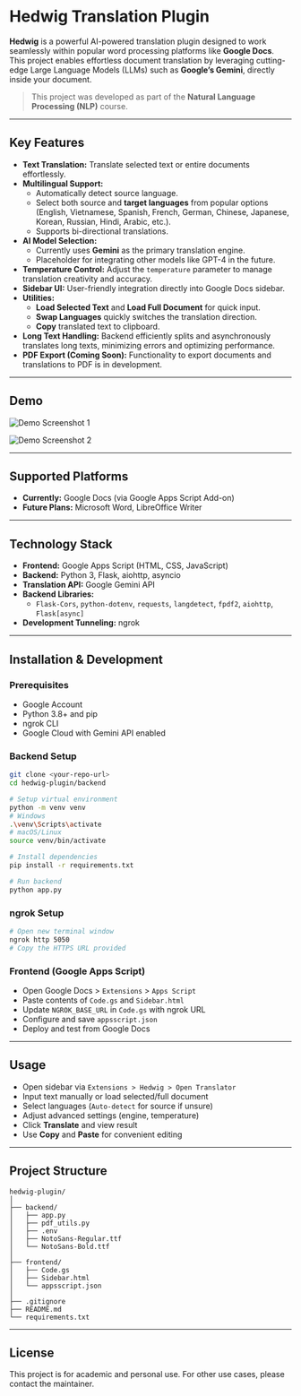 # Hedwig Translation Plugin

**Hedwig** is a powerful AI-powered translation plugin designed to work seamlessly within popular word processing platforms like **Google Docs**. This project enables effortless document translation by leveraging cutting-edge Large Language Models (LLMs) such as **Google’s Gemini**, directly inside your document.

> This project was developed as part of the **Natural Language Processing (NLP)** course.

---

## Key Features

- **Text Translation:** Translate selected text or entire documents effortlessly.
- **Multilingual Support:**
  - Automatically detect source language.
  - Select both source and **target languages** from popular options (English, Vietnamese, Spanish, French, German, Chinese, Japanese, Korean, Russian, Hindi, Arabic, etc.).
  - Supports bi-directional translations.
- **AI Model Selection:**
  - Currently uses **Gemini** as the primary translation engine.
  - Placeholder for integrating other models like GPT-4 in the future.
- **Temperature Control:** Adjust the `temperature` parameter to manage translation creativity and accuracy.
- **Sidebar UI:** User-friendly integration directly into Google Docs sidebar.
- **Utilities:**
  - **Load Selected Text** and **Load Full Document** for quick input.
  - **Swap Languages** quickly switches the translation direction.
  - **Copy** translated text to clipboard.
- **Long Text Handling:** Backend efficiently splits and asynchronously translates long texts, minimizing errors and optimizing performance.
- **PDF Export (Coming Soon):** Functionality to export documents and translations to PDF is in development.

---

## Demo

![Demo Screenshot 1](path-to-your-demo-image1.png)

![Demo Screenshot 2](path-to-your-demo-image2.png)

---

## Supported Platforms

- **Currently:** Google Docs (via Google Apps Script Add-on)
- **Future Plans:** Microsoft Word, LibreOffice Writer

---

## Technology Stack

- **Frontend:** Google Apps Script (HTML, CSS, JavaScript)
- **Backend:** Python 3, Flask, aiohttp, asyncio
- **Translation API:** Google Gemini API
- **Backend Libraries:**
  - `Flask-Cors`, `python-dotenv`, `requests`, `langdetect`, `fpdf2`, `aiohttp`, `Flask[async]`
- **Development Tunneling:** ngrok

---

## Installation & Development

### Prerequisites

- Google Account
- Python 3.8+ and pip
- ngrok CLI
- Google Cloud with Gemini API enabled

### Backend Setup

```bash
git clone <your-repo-url>
cd hedwig-plugin/backend

# Setup virtual environment
python -m venv venv
# Windows
.\venv\Scripts\activate
# macOS/Linux
source venv/bin/activate

# Install dependencies
pip install -r requirements.txt

# Run backend
python app.py
```

### ngrok Setup

```bash
# Open new terminal window
ngrok http 5050
# Copy the HTTPS URL provided
```

### Frontend (Google Apps Script)

- Open Google Docs > `Extensions` > `Apps Script`
- Paste contents of `Code.gs` and `Sidebar.html`
- Update `NGROK_BASE_URL` in `Code.gs` with ngrok URL
- Configure and save `appsscript.json`
- Deploy and test from Google Docs

---

## Usage

- Open sidebar via `Extensions > Hedwig > Open Translator`
- Input text manually or load selected/full document
- Select languages (`Auto-detect` for source if unsure)
- Adjust advanced settings (engine, temperature)
- Click **Translate** and view result
- Use **Copy** and **Paste** for convenient editing

---

## Project Structure

```
hedwig-plugin/
│
├── backend/
│   ├── app.py
│   ├── pdf_utils.py
│   ├── .env
│   ├── NotoSans-Regular.ttf
│   └── NotoSans-Bold.ttf
│
├── frontend/
│   ├── Code.gs
│   ├── Sidebar.html
│   └── appsscript.json
│
├── .gitignore
├── README.md
└── requirements.txt
```

---

## License

This project is for academic and personal use. For other use cases, please contact the maintainer.
